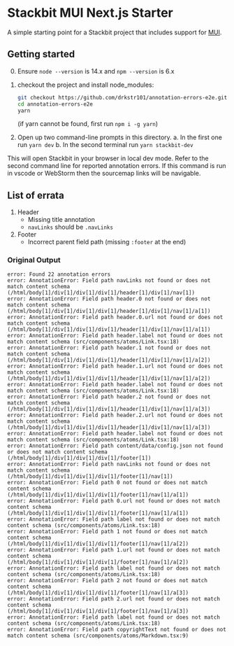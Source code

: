 # Stackbit MUI Next.js Starter

A simple starting point for a Stackbit project that includes support for [MUI](https://mui.com/).

## Getting started

0. Ensure `node --version` is 14.x and `npm --version` is 6.x

1. checkout the project and install node_modules:

   ```sh
   git checkout https://github.com/drkstr101/annotation-errors-e2e.git
   cd annotation-errors-e2e
   yarn
   ```

   (if yarn cannot be found, first run `npm i -g yarn`)

2. Open up two command-line prompts in this directory.
   a. In the first one run `yarn dev`
   b. In the second terminal run `yarn stackbit-dev`

This will open Stackbit in your browser in local dev mode. Refer to the second
command line for reported annotation errors. If this command is run in vscode or WebStorm then the sourcemap links will be navigable.

## List of errata

1. Header
   - Missing title annotation
   - `navLinks` should be `.navLinks`
2. Footer
   - Incorrect parent field path (missing `:footer` at the end)

### Original Output

```
error: Found 22 annotation errors
error: AnnotationError: Field path navLinks not found or does not match content schema (/html/body[1]/div[1]/div[1]/div[1]/header[1]/div[1]/nav[1])
error: AnnotationError: Field path header.0 not found or does not match content schema (/html/body[1]/div[1]/div[1]/div[1]/header[1]/div[1]/nav[1]/a[1])
error: AnnotationError: Field path header.0.url not found or does not match content schema (/html/body[1]/div[1]/div[1]/div[1]/header[1]/div[1]/nav[1]/a[1])
error: AnnotationError: Field path header.label not found or does not match content schema (src/components/atoms/Link.tsx:18)
error: AnnotationError: Field path header.1 not found or does not match content schema (/html/body[1]/div[1]/div[1]/div[1]/header[1]/div[1]/nav[1]/a[2])
error: AnnotationError: Field path header.1.url not found or does not match content schema (/html/body[1]/div[1]/div[1]/div[1]/header[1]/div[1]/nav[1]/a[2])
error: AnnotationError: Field path header.label not found or does not match content schema (src/components/atoms/Link.tsx:18)
error: AnnotationError: Field path header.2 not found or does not match content schema (/html/body[1]/div[1]/div[1]/div[1]/header[1]/div[1]/nav[1]/a[3])
error: AnnotationError: Field path header.2.url not found or does not match content schema (/html/body[1]/div[1]/div[1]/div[1]/header[1]/div[1]/nav[1]/a[3])
error: AnnotationError: Field path header.label not found or does not match content schema (src/components/atoms/Link.tsx:18)
error: AnnotationError: Field path content/data/config.json not found or does not match content schema (/html/body[1]/div[1]/div[1]/div[1]/footer[1])
error: AnnotationError: Field path navLinks not found or does not match content schema (/html/body[1]/div[1]/div[1]/div[1]/footer[1]/nav[1])
error: AnnotationError: Field path 0 not found or does not match content schema (/html/body[1]/div[1]/div[1]/div[1]/footer[1]/nav[1]/a[1])
error: AnnotationError: Field path 0.url not found or does not match content schema (/html/body[1]/div[1]/div[1]/div[1]/footer[1]/nav[1]/a[1])
error: AnnotationError: Field path label not found or does not match content schema (src/components/atoms/Link.tsx:18)
error: AnnotationError: Field path 1 not found or does not match content schema (/html/body[1]/div[1]/div[1]/div[1]/footer[1]/nav[1]/a[2])
error: AnnotationError: Field path 1.url not found or does not match content schema (/html/body[1]/div[1]/div[1]/div[1]/footer[1]/nav[1]/a[2])
error: AnnotationError: Field path label not found or does not match content schema (src/components/atoms/Link.tsx:18)
error: AnnotationError: Field path 2 not found or does not match content schema (/html/body[1]/div[1]/div[1]/div[1]/footer[1]/nav[1]/a[3])
error: AnnotationError: Field path 2.url not found or does not match content schema (/html/body[1]/div[1]/div[1]/div[1]/footer[1]/nav[1]/a[3])
error: AnnotationError: Field path label not found or does not match content schema (src/components/atoms/Link.tsx:18)
error: AnnotationError: Field path copyrightText not found or does not match content schema (src/components/atoms/Markdown.tsx:9)
```

